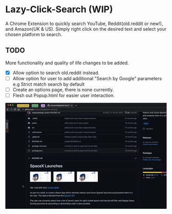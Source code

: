 # Lazy-Click-Search (WIP)

A Chrome Extension to quickly search YouTube, Reddit(old.reddit or new!), and Amazon(UK & US). Simply right click on the desired text and select your chosen platform to search.

## TODO

More functionality and quality of life changes to be added.

- [x] Allow option to search old.reddit instead.
- [ ] Allow option for user to add additional "Search by Google" parameters e.g Strict match search by default
- [ ] Create an options page, there is none currently.
- [ ] Flesh out Popup.html for easier user interaction.

![Gif extension in practice](images/LCSintro.gif)
